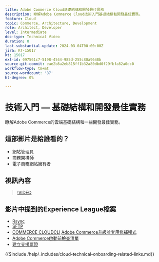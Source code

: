 ```yaml
---
title: Adobe Commerce Cloud基礎結構和開發最佳實務
description: 瞭解Adobe Commerce Cloud技術入門基礎結構和開發最佳實務。
feature: Cloud
topic: Commerce, Architecture, Development
role: Architect, Developer
level: Intermediate
doc-type: Technical Video
duration: 0
last-substantial-update: 2024-03-04T00:00:00Z
jira: KT-15017
kt: 15017
exl-id: 097561c7-5198-4544-985d-255c80a9648b
source-git-commit: eae2b8a2eb815ff1b32a80dbd0f29fbfa82a0dc0
workflow-type: tm+mt
source-wordcount: '87'
ht-degree: 0%

---
```


# 技術入門 — 基礎結構和開發最佳實務

瞭解Adobe Commerce的雲端基礎結構和一些開發最佳實務。

## 這部影片是給誰看的？

- 網站管理員
- 商務架構師
- 電子商務網站擁有者

## 視訊內容

>[!VIDEO](https://video.tv.adobe.com/v/3427679?learn=on)

## 影片中提到的Experience League檔案

- [Rsync](https://experienceleague.adobe.com/docs/commerce-cloud-service/user-guide/develop/deploy/staging-production.html#migrate-files-using-rsync)
- [SFTP](https://experienceleague.adobe.com/docs/commerce-cloud-service/user-guide/develop/secure-connections.html#sftp)
- [COMMERCE CLOUDCLI](https://experienceleague.adobe.com/docs/commerce-cloud-service/user-guide/dev-tools/cloud-cli/cloud-cli-overview.html)
  [Adobe Commerce升級並套用修補程式](https://experienceleague.adobe.com/docs/commerce-cloud-service/user-guide/develop/upgrade/apply-patches.html)
- [Adobe Commerce啟動前檢查清單](https://experienceleague.adobe.com/docs/commerce-cloud-service/user-guide/launch/checklist.html)
- [建立支援票證](https://experienceleague.adobe.com/docs/commerce-knowledge-base/kb/help-center-guide/magento-help-center-user-guide.html)

{{$include /help/_includes/cloud-technical-onboarding-related-links.md}}
